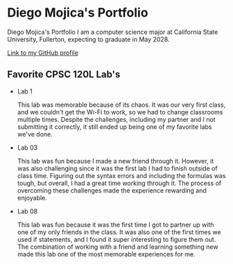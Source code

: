 # Diego Mojica's Portfolio 

Diego Mojica's Portfolio I am a computer science major at California State University, Fullerton, expecting to graduate in May 2028.

[Link to my GitHub profile](https://github.com/Diegomojica1)

## Favorite CPSC 120L Lab's
* Lab 1

  This lab was memorable because of its chaos. It was our very first class, and we couldn't get the Wi-Fi to work, so we had to change classrooms multiple times. Despite the challenges, including my partner and I not submitting it correctly, it still ended up being one of my favorite labs we've done.

* Lab 03

  This lab was fun because I made a new friend through it. However, it was also challenging since it was the first lab I had to finish outside of class time. Figuring out the syntax errors and including the formulas was tough, but overall, I had a great time working through it. The process of overcoming these challenges made the experience rewarding and enjoyable.

* Lab 08 

   This lab was fun because it was the first time I got to partner up with one of my only friends in the class. It was also one of the first times we used if statements, and I found it super interesting to figure them out. The combination of working with a friend and learning something new made this lab one of the most memorable experiences for me.
